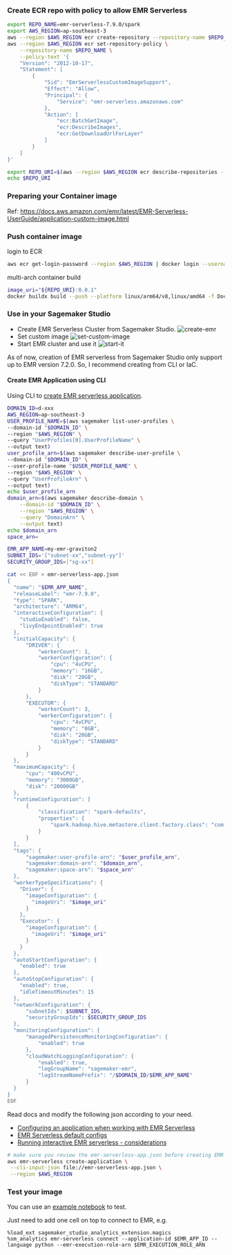 ### Create ECR repo with policy to allow EMR Serverless
```bash
export REPO_NAME=emr-serverless-7.9.0/spark
export AWS_REGION=ap-southeast-3
aws --region $AWS_REGION ecr create-repository --repository-name $REPO_NAME --image-scanning-configuration scanOnPush=true
aws --region $AWS_REGION ecr set-repository-policy \
    --repository-name $REPO_NAME \
    --policy-text '{
    "Version": "2012-10-17",
    "Statement": [
        {
            "Sid": "EmrServerlessCustomImageSupport",
            "Effect": "Allow",
            "Principal": {
                "Service": "emr-serverless.amazonaws.com"
            },
            "Action": [
                "ecr:BatchGetImage",
                "ecr:DescribeImages",
                "ecr:GetDownloadUrlForLayer"
            ]
        }
    ]
}'

export REPO_URI=$(aws --region $AWS_REGION ecr describe-repositories --repository-name $REPO_NAME | jq -r '.repositories[0].repositoryUri')
echo $REPO_URI
```
### Preparing your Container image
Ref: https://docs.aws.amazon.com/emr/latest/EMR-Serverless-UserGuide/application-custom-image.html

### Push container image
login to ECR
```bash
aws ecr get-login-password --region $AWS_REGION | docker login --username AWS --password-stdin $REPO_URI
```
multi-arch container build
```bash
image_uri="${REPO_URI}:0.0.1"
docker buildx build --push --platform linux/arm64/v8,linux/amd64 -f Dockerfile.emr-serverless-7.9.0 -t $image_uri .
```

### Use in your Sagemaker Studio

* Create EMR Serverless Cluster from Sagemaker Studio. ![create-emr](../imgs/create-emr-cluster-01.jpg)
* Set custom image ![set-custom-image](../imgs/create-emr-cluster-02-set-image.jpg)
* Start EMR cluster and use it ![start-it](../imgs/create-emr-cluster-03-start.jpg)

As of now, creation of EMR serverless from Sagemaker Studio only support up to EMR version 7.2.0.
So, I recommend creating from CLI or IaC.

#### Create EMR Application using CLI
Using CLI to [create EMR serverless application](https://docs.aws.amazon.com/cli/latest/reference/emr-serverless/create-application.html).



```bash
DOMAIN_ID=d-xxx
AWS_REGION=ap-southeast-3
USER_PROFILE_NAME=$(aws sagemaker list-user-profiles \
--domain-id "$DOMAIN_ID" \
--region "$AWS_REGION" \
--query "UserProfiles[0].UserProfileName" \
--output text)
user_profile_arn=$(aws sagemaker describe-user-profile \
--domain-id "$DOMAIN_ID" \
--user-profile-name "$USER_PROFILE_NAME" \
--region "$AWS_REGION" \
--query "UserProfileArn" \
--output text)
echo $user_profile_arn
domain_arn=$(aws sagemaker describe-domain \
    --domain-id "$DOMAIN_ID" \
    --region "$AWS_REGION" \
    --query "DomainArn" \
    --output text)
echo $domain_arn
space_arn=

EMR_APP_NAME=my-emr-graviton2
SUBNET_IDS='["subnet-xx","subnet-yy"]'
SECURITY_GROUP_IDS=["sg-xx"]

cat << EOF > emr-serverless-app.json
{
  "name": "$EMR_APP_NAME",
  "releaseLabel": "emr-7.9.0",
  "type": "SPARK",
  "architecture": "ARM64",
  "interactiveConfiguration": {
    "studioEnabled": false,
    "livyEndpointEnabled": true
  },
  "initialCapacity": {
      "DRIVER": {
          "workerCount": 1,
          "workerConfiguration": {
              "cpu": "4vCPU",
              "memory": "16GB",
              "disk": "20GB",
              "diskType": "STANDARD"
          }
      },
      "EXECUTOR": {
          "workerCount": 3,
          "workerConfiguration": {
              "cpu": "4vCPU",
              "memory": "8GB",
              "disk": "20GB",
              "diskType": "STANDARD"
          }
      }
  },
  "maximumCapacity": {
      "cpu": "400vCPU",
      "memory": "3000GB",
      "disk": "20000GB"
  },
  "runtimeConfiguration": [
      {
          "classification": "spark-defaults",
          "properties": {
              "spark.hadoop.hive.metastore.client.factory.class": "com.amazonaws.glue.catalog.metastore.AWSGlueDataCatalogHiveClientFactory"
          }
      }
  ],
  "tags": {
      "sagemaker:user-profile-arn": "$user_profile_arn",
      "sagemaker:domain-arn": "$domain_arn",
      "sagemaker:space-arn": "$space_arn"
  },
  "workerTypeSpecifications": {
    "Driver": {
      "imageConfiguration": {
        "imageUri": "$image_uri"
      }
    },
    "Executor": {
      "imageConfiguration": {
        "imageUri": "$image_uri"
      }
    }
  },
  "autoStartConfiguration": {
    "enabled": true
  },
  "autoStopConfiguration": {
    "enabled": true,
    "idleTimeoutMinutes": 15
  },
  "networkConfiguration": {
      "subnetIds": $SUBNET_IDS,
      "securityGroupIds": $SECURITY_GROUP_IDS
  },
  "monitoringConfiguration": {
      "managedPersistenceMonitoringConfiguration": {
          "enabled": true
      },
      "cloudWatchLoggingConfiguration": {
          "enabled": true,
          "logGroupName": "sagemaker-emr",
          "logStreamNamePrefix": "/$DOMAIN_ID/$EMR_APP_NAME"
      }
  }
}
EOF
```


Read docs and modify the following json according to your need.
* [Configuring an application when working with EMR Serverless](https://docs.aws.amazon.com/emr/latest/EMR-Serverless-UserGuide/application-capacity.html)
* [EMR Serverless default configs](https://docs.aws.amazon.com/emr/latest/EMR-Serverless-UserGuide/default-configs.html)
* [Running interactive EMR serverless - considerations](https://docs.aws.amazon.com/emr/latest/EMR-Serverless-UserGuide/interactive-workloads-livy-endpoints.html#interactive-workloads-livy-endpoints-considerations)

```bash
# make sure you review the emr-serverless-app.json before creating EMR application
aws emr-serverless create-application \
 --cli-input-json file://emr-serverless-app.json \
 --region $AWS_REGION
 ```

### Test your image

You can use an [example notebook](https://github.com/aws-samples/run-interactive-workloads-on-amazon-emr-serverless-from-amazon-emr-studio/blob/main/livy-endpoint/Getting-started-emr-serverless-livy-endpoint.ipynb) to test.

Just need to add one cell on top to connect to EMR, e.g.
```
%load_ext sagemaker_studio_analytics_extension.magics
%sm_analytics emr-serverless connect --application-id $EMR_APP_ID --language python --emr-execution-role-arn $EMR_EXECUTION_ROLE_ARN
```
